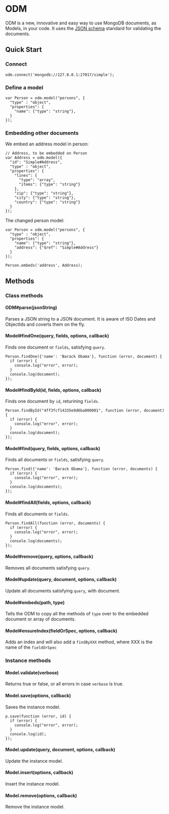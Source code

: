 # ODM

ODM is a new, innovative and easy way to use MongoDB documents, as Models, in your code.
It uses the [JSON schema](http://tools.ietf.org/html/draft-zyp-json-schema-03) standard for validating the documents.

## Quick Start

### Connect

	odm.connect('mongodb://127.0.0.1:27017/simple');

### Define a model

	var Person = odm.model("persons", {
	  "type" : "object",
	  "properties": {
	    "name": {"type": "string"},
	  }
	});

### Embedding other documents

We embed an address model in person:
	
	// Address, to be embedded on Person
	var Address = odm.model({
	  "id": "Simple#Address",
	  "type" : "object",
	  "properties": {
	    "lines": {
	      "type": "array",
	      "items": {"type": "string"}
	    },
	    "zip": {"type": "string"},
	    "city": {"type": "string"},
	    "country": {"type": "string"}
	  }
	});
	
The changed person model:
	
	var Person = odm.model("persons", {
	  "type" : "object",
	  "properties": {
	    "name": {"type": "string"},
	    "address": {"$ref": "Simple#Address"}
	  }
	});

    Person.embeds('address', Address);
	

## Methods

### Class methods

#### ODM#parse(jsonString)
Parses a JSON string to a JSON document. It is aware of ISO Dates and ObjectIds and coverts them on the fly.

#### Model#findOne(query, fields, options, callback)
Finds one document or `fields`, satisfying `query`.

	Person.findOne({'name': 'Barack Obama'}, function (error, document) {
	  if (error) {
	    console.log("error", error);
	  }
	  console.log(document);
	});
#### Model#findById(id, fields, options, callback)
Finds one document by `id`, returining `fields`.

	Person.findById("4ff3fcf14335e9d6ba000001", function (error, document) {
	  if (error) {
	    console.log("error", error);
	  }
	  console.log(document);
	});
#### Model#find(query, fields, options, callback)
Finds all documents or `fields`, satisfying `query`.

	Person.find({'name': 'Barack Obama'}, function (error, documents) {
	  if (error) {
	    console.log("error", error);
	  }
	  console.log(documents);
	});
	
#### Model#findAll(fields, options, callback)
Finds all documents or `fields`.

	Person.findAll(function (error, documents) {
	  if (error) {
	    console.log("error", error);
	  }
	  console.log(documents);
	});

#### Model#remove(query, options, callback)
Removes all documents satisfying `query`.

#### Model#update(query, document, options, callback)
Update all documents satisfying `query`, with document.

#### Model#embeds(path, type)
Tells the ODM to copy all the methods of `type` over to the embedded document or array of documents.

#### Model#ensureIndex(fieldOrSpec, options, callback)
Adds an index and will also add a `findByXXX` method, where XXX is the name of the `fieldOrSpec`

### Instance methods

#### Model.validate(verbose)
Returns true or false, or all errors in case `verbose` is true.

#### Model.save(options, callback)
Saves the instance model.

	p.save(function (error, id) {
	  if (error) {
	    console.log("error", error);
	  } 
	  console.log(id);
	});

#### Model.update(query, document, options, callback)
Update the instance model.

#### Model.insert(options, callback)
Insert the instance model.

#### Model.remove(options, callback)
Remove the instance model.